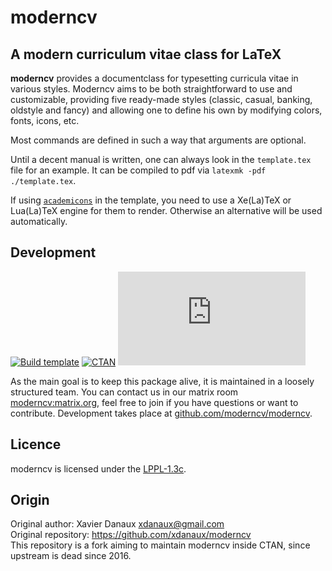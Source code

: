 # moderncv

## A modern curriculum vitae class for LaTeX

**moderncv** provides a documentclass for typesetting curricula vitae in various styles. Moderncv aims to be both straightforward to use and customizable, providing five ready-made styles (classic, casual, banking, oldstyle and fancy) and allowing one to define his own by modifying colors, fonts, icons, etc.

Most commands are defined in such a way that arguments are optional.

Until a decent manual is written, one can always look in the `template.tex` file for an example. It can be compiled to pdf via `latexmk -pdf ./template.tex`.

If using [`academicons`](https://ctan.org/tex-archive/fonts/academicons) in the template, you need to use a Xe(La)TeX or Lua(La)TeX engine for them to render. Otherwise an alternative will be used automatically.

## Development

[![Build template](https://github.com/moderncv/moderncv/actions/workflows/build-pdf.yml/badge.svg)](https://github.com/moderncv/moderncv/actions/workflows/build-pdf.yml)
[![CTAN](https://img.shields.io/ctan/v/moderncv.svg)](https://www.ctan.org/pkg/moderncv)
[![Matrix](https://img.shields.io/matrix/moderncv:matrix.org)](https://matrix.to/#/#moderncv:matrix.org)

As the main goal is to keep this package alive, it is maintained in a loosely structured team. You can contact us in our matrix room [moderncv:matrix.org](https://matrix.to/#/#moderncv:matrix.org), feel free to join if you have questions or want to contribute. Development takes place at [github.com/moderncv/moderncv](https://github.com/moderncv/moderncv).

## Licence
moderncv is licensed under the [LPPL-1.3c](https://spdx.org/licenses/LPPL-1.3c.html).

## Origin
Original author: Xavier Danaux <xdanaux@gmail.com><br/>
Original repository: https://github.com/xdanaux/moderncv<br/>
This repository is a fork aiming to maintain moderncv inside CTAN, since upstream is dead since 2016.
